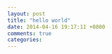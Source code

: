```yaml
---
layout: post
title: "hello world"
date: 2014-04-16 19:17:11 +0800
comments: true
categories: 
---
```

